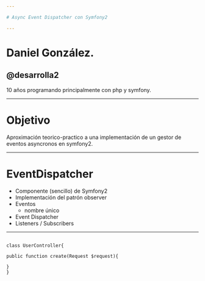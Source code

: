 ```yaml
---

# Async Event Dispatcher con Symfony2

---
```


# Daniel González.
## @desarrolla2
10 años programando principalmente con php y symfony.

---

# Objetivo

Aproximación teorico-practico a una implementación de un gestor de eventos asyncronos en symfony2.

---

# EventDispatcher

- Componente (sencillo) de Symfony2
- Implementación del patrón observer
- Eventos
    - nombre único
- Event Dispatcher
- Listeners / Subscribers

---

```<?php

class UserController{

public function create(Request $request){

}
}
```

